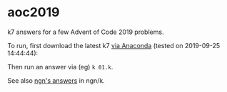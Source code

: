# aoc2019
k7 answers for a few Advent of Code 2019 problems.

To run, first download the latest k7 [via Anaconda](https://anaconda.org/shaktidb) (tested on 2019-09-25 14:44:44):

Then run an answer via (eg) `k 01.k`.

See also [ngn's answers](https://bitbucket.org/ngn/k/src/master/aoc19/) in ngn/k.
